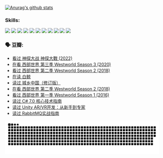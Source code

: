 
[![Anurag's github stats](https://github-readme-stats.vercel.app/api?username=w940853815)](https://github.com/anuraghazra/github-readme-stats)

### Skills:

<code><img height="32" src="https://cdn.jsdelivr.net/npm/simple-icons@v5/icons/python.svg"></code>
<code><img height="32" src="https://cdn.jsdelivr.net/npm/simple-icons@v5/icons/javascript.svg"></code>
<code><img height="32" src="https://cdn.jsdelivr.net/npm/simple-icons@v5/icons/django.svg"></code>
<code><img height="32" src="https://cdn.jsdelivr.net/npm/simple-icons@v5/icons/flask.svg"></code>
<code><img height="32" src="https://cdn.jsdelivr.net/npm/simple-icons@v5/icons/vuetify.svg"></code>
<code><img height="32" src="https://cdn.jsdelivr.net/npm/simple-icons@v5/icons/git.svg"></code>
<code><img height="32" src="https://cdn.jsdelivr.net/npm/simple-icons@v5/icons/docker.svg"></code>
<code><img height="32" src="https://cdn.jsdelivr.net/npm/simple-icons@v5/icons/postgresql.svg"></code>
<code><img height="32" src="https://cdn.jsdelivr.net/npm/simple-icons@v5/icons/elasticsearch.svg"></code>
<code><img height="32" src="https://cdn.jsdelivr.net/npm/simple-icons@v5/icons/macos.svg"></code>
<code><img height="32" src="https://cdn.jsdelivr.net/npm/simple-icons@v5/icons/linux.svg"></code>

### 🗣 豆瓣:

<!-- DOUBAN-ACTIVITIES:START -->
- [看过 神探大战 神探大戰‎ (2022)](https://www.douban.com/people/136069238/status/3978666860/?_i=62675471)
- [在看 西部世界 第三季 Westworld Season 3‎ (2020)](https://www.douban.com/people/136069238/status/3978582010/?_i=62675471)
- [看过 西部世界 第二季 Westworld Season 2‎ (2018)](https://www.douban.com/people/136069238/status/3978153196/?_i=62675471)
- [在读 白鲸](https://www.douban.com/people/136069238/status/3973866073/?_i=62675471)
- [读过 城乡中国（修订版）](https://www.douban.com/people/136069238/status/3972692472/?_i=62675471)
- [在看 西部世界 第二季 Westworld Season 2‎ (2018)](https://www.douban.com/people/136069238/status/3971717318/?_i=62675471)
- [看过 西部世界 第一季 Westworld Season 1‎ (2016)](https://www.douban.com/people/136069238/status/3971717094/?_i=62675471)
- [读过 C# 7.0 核心技术指南](https://www.douban.com/people/136069238/status/3969307694/?_i=62675471)
- [读过 Unity AR/VR开发：从新手到专家](https://www.douban.com/people/136069238/status/3969307557/?_i=62675471)
- [读过 RabbitMQ实战指南](https://www.douban.com/people/136069238/status/3969307348/?_i=62675471)
<!-- DOUBAN-ACTIVITIES:END -->


![Snake animation](https://raw.githubusercontent.com/w940853815/w940853815/output/github-contribution-grid-snake.svg)

<!--
**w940853815/w940853815** is a ✨ _special_ ✨ repository because its `README.md` (this file) appears on your GitHub profile.

Here are some ideas to get you started:

- 🔭 I’m currently working on ...
- 🌱 I’m currently learning ...
- 👯 I’m looking to collaborate on ...
- 🤔 I’m looking for help with ...
- 💬 Ask me about ...
- 📫 How to reach me: ...
- 😄 Pronouns: ...
- ⚡ Fun fact: ...
-->

